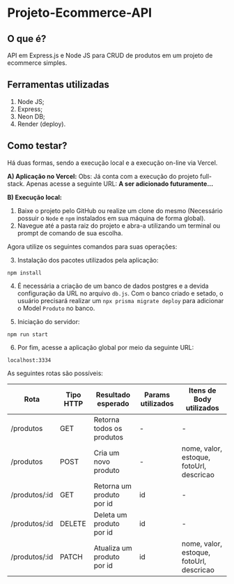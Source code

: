 # Projeto-Ecommerce-API

## O que é?

API em Express.js e Node JS para CRUD de produtos em um projeto de ecommerce simples.

## Ferramentas utilizadas

1. Node JS;
2. Express;
3. Neon DB;
4. Render (deploy).

## Como testar?

Há duas formas, sendo a execução local e a execução on-line via Vercel.

**A) Aplicação no Vercel:**
Obs: Já conta com a execução do projeto full-stack.
Apenas acesse a seguinte URL: **A ser adicionado futuramente...**

**B) Execução local:**

1. Baixe o projeto pelo GitHub ou realize um clone do mesmo (Necessário possuir o `Node` e `npm` instalados em sua máquina de forma global).
2. Navegue até a pasta raiz do projeto e abra-a utilizando um terminal ou prompt de comando de sua escolha.

Agora utilize os seguintes comandos para suas operações:

3. Instalação dos pacotes utilizados pela aplicação:

`npm install`

4. É necessária a criação de um banco de dados postgres e a devida configuração da URL no arquivo `db.js`.
   Com o banco criado e setado, o usuário precisará realizar um `npx prisma migrate deploy` para adicionar o Model `Produto` no banco.

5. Iniciação do servidor:

`npm run start`

6. Por fim, acesse a aplicação global por meio da seguinte URL:

`localhost:3334`

As seguintes rotas são possíveis:

| Rota          | Tipo HTTP | Resultado esperado         | Params utilizados | Itens de Body utilizados                 |
| ------------- | --------- | -------------------------- | ----------------- | ---------------------------------------- |
| /produtos     | GET       | Retorna todos os produtos  | -                 | -                                        |
| /produtos     | POST      | Cria um novo produto       | -                 | nome, valor, estoque, fotoUrl, descricao |
| /produtos/:id | GET       | Retorna um produto por id  | id                | -                                        |
| /produtos/:id | DELETE    | Deleta um produto por id   | id                | -                                        |
| /produtos/:id | PATCH     | Atualiza um produto por id | id                | nome, valor, estoque, fotoUrl, descricao |
